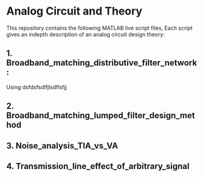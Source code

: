 # Analog Circuit and Theory

This repository contains the following MATLAB live script files, Each script gives an indepth description of an analog circuit design theory:

## 1. Broadband_matching_distributive_filter_network:
   Using dsfdsfsdlfjlsdflsfjj
## 2. Broadband_matching_lumped_filter_design_method
## 3. Noise_analysis_TIA_vs_VA 
## 4. Transmission_line_effect_of_arbitrary_signal
